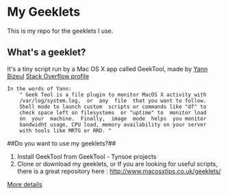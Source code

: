 My Geeklets
===========
This is my repo for the geeklets I use.

What's a geeklet?
-----------------
It's a tiny script run by a Mac OS X app called GeekTool, made by [Yann Bizeul](http://projects.tynsoe.org/en/ "Link to his site")  [Stack Overflow profile](http://stackoverflow.com/users/318858/yann-bizeul "Link to his SO profile")

	In the words of Yann:
		" Geek Tool is a file plugin to monitor MacOS X activity with   
		/var/log/system.log,  or  any  file  that you want to follow.   
		Shell mode to launch custom  scripts or commands like "df" to   
		check space left on filesystems  or "uptime" to  monitor load   
		on  your  machine.  Finally,  image  mode  helps  you monitor   
		bandwidht usage, CPU load, memory availability on your server   
		with tools like MRTG or RRD. " 

##Do you want to use my geeklets?##

1. Install GeekTool from GeekTool - Tynsoe projects
2. Clone or download my geeklets, or If you are looking for useful scripts, there is a great repository here : http://www.macosxtips.co.uk/geeklets/


 [More details](http://geektool3.tynsoe.org/documents/show/2 "English documentation at Yann's site")
